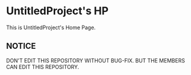 # UntitledProject's HP

This is UntitledProject's Home Page.

## NOTICE

DON'T EDIT THIS REPOSITORY WITHOUT BUG-FIX.
BUT THE MEMBERS CAN EDIT THIS REPOSITORY.
